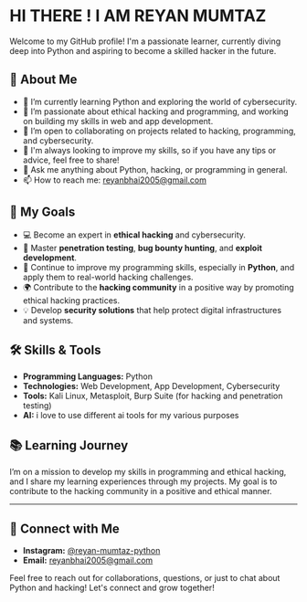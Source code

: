 # HI THERE ! I AM REYAN MUMTAZ

Welcome to my GitHub profile! I'm a passionate learner, currently diving deep into Python and aspiring to become a skilled hacker in the future.

## 🚀 About Me
- 🔭 I’m currently learning Python and exploring the world of cybersecurity.
- 🌱 I’m passionate about ethical hacking and programming, and working on building my skills in web and app development.
- 👯 I’m open to collaborating on projects related to hacking, programming, and cybersecurity.
- 🤔 I'm always looking to improve my skills, so if you have any tips or advice, feel free to share!
- 💬 Ask me anything about Python, hacking, or programming in general.
- 📫 How to reach me: [reyanbhai2005@gmail.com](mailto:reyanbhai2005@gmail.com)

## 🎯 My Goals
- 💻 Become an expert in **ethical hacking** and cybersecurity.
- 🚀 Master **penetration testing**, **bug bounty hunting**, and **exploit development**.
- 🧠 Continue to improve my programming skills, especially in **Python**, and apply them to real-world hacking challenges.
- 🌍 Contribute to the **hacking community** in a positive way by promoting ethical hacking practices.
- 💡 Develop **security solutions** that help protect digital infrastructures and systems.

## 🛠️ Skills & Tools
- **Programming Languages:** Python
- **Technologies:** Web Development, App Development, Cybersecurity
- **Tools:** Kali Linux, Metasploit, Burp Suite (for hacking and penetration testing)
- **AI:** i love to use different ai tools for my various purposes

## 📚 Learning Journey
I’m on a mission to develop my skills in programming and ethical hacking, and I share my learning experiences through my projects. My goal is to contribute to the hacking community in a positive and ethical manner.

---

## 📱 Connect with Me
- **Instagram:** [@reyan-mumtaz-python](https://www.instagram.com/reyan_mumtaz_python)
- **Email:** [reyanbhai2005@gmail.com](mailto:reyanbhai2005@gmail.com)

Feel free to reach out for collaborations, questions, or just to chat about Python and hacking! Let's connect and grow together!
